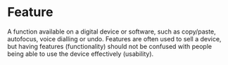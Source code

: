 # Feature

A function available on a digital device or software, such as copy/paste, autofocus, voice dialling or undo.
Features are often used to sell a device, but having features (functionality) should not be confused with people being able to use the device effectively (usability).
